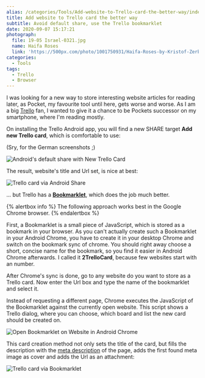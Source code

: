 ```yaml
---
alias: /categories/Tools/Add-website-to-Trello-card-the-better-way/index.html
title: Add website to Trello card the better way
subtitle: Avoid default share, use the Trello bookmarklet
date: 2020-09-07 15:17:21
photograph:
  file: 19-05 Israel-0321.jpg
  name: Haifa Roses
  link: 'https://500px.com/photo/1001750931/Haifa-Roses-by-Kristof-Zerbe'
categories:
  - Tools
tags:
  - Trello
  - Browser
---
```

I was looking for a new way to store interesting website articles for reading later, as Pocket, my favourite tool until here, gets worse and worse. As I am a big [Trello](https://trello.com) fan, I wanted to give it a chance to be Pockets successor on my smartphone, where I'm reading mostly.

On installing the Trello Android app, you will find a new SHARE target **Add new Trello card**, which is comfortable to use:

(Sry, for the German screenshots ;)

![Android's default share with New Trello Card](android-share-website.png)

The result, website's title and Url set, is nice at best:

![Trello card via Android Share](card-via-share.png)

... but Trello has a **[Bookmarklet](https://trello.com/add-card)**, which does the job much better.

<!-- more -->

{% alertbox info %}
The following approach works best in the Google Chrome browser.
{% endalertbox %}

First, a Bookmarklet is a small piece of JavaScript, which is stored as a bookmark in your browser. As you can't actually create such a Bookmarklet in your Android Chrome, you have to create it in your desktop Chrome and switch on the bookmark sync of chrome. You should right away choose a short, concise name for the bookmark, so you find it easier in Android Chrome afterwards. I called it **2TrelloCard**, because few websites start with an number.

After Chrome's sync is done, go to any website do you want to store as a Trello card. Now enter the Url box and type the name of the bookmarklet and select it.

Instead of requesting a different page, Chrome executes the JavaScript of the Bookmarklet against the currently open website. This script shows a Trello dialog, where you can choose, which board and list the new card should be created on.

![Open Bookmarklet on Website in Android Chrome](open-bookmarklet.gif)

This card creation method not only sets the title of the card, but fills the description with the [meta description](https://en.wikipedia.org/wiki/Meta_element) of the page, adds the first found meta image as cover and adds the Url as an attachment:

![Trello card via Bookmarklet](card-via-bookmarklet.png)

